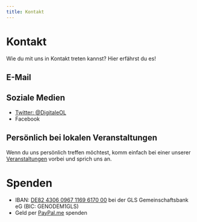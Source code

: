 ```yaml
---
title: Kontakt
---
```


# Kontakt

Wie du mit uns in Kontakt treten kannst? Hier erfährst du es!

## E-Mail

<obfuscate email="vorstand@digitale-oberlausitz.eu"></obfuscate>

## Soziale Medien

- [Twitter: @DigitaleOL](https://twitter.com/DigitaleOL)
- Facebook

## Persönlich bei lokalen Veranstaltungen

Wenn du uns persönlich treffen möchtest, komm einfach bei einer unserer [Veranstaltungen](/veranstaltungen) vorbei und sprich uns an.

# Spenden

- IBAN: [DE82 4306 0967 1169 6170 00](urn:iban:DE82430609671169617000) bei der GLS Gemeinschaftsbank eG (BIC: GENODEM1GLS)
- Geld per [PayPal.me](https://paypal.me/doev) spenden
